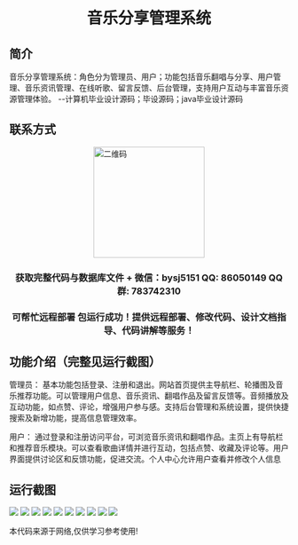 <p><h1 align="center">音乐分享管理系统</h1></p>

## 简介
音乐分享管理系统：角色分为管理员、用户；功能包括音乐翻唱与分享、用户管理、音乐资讯管理、在线听歌、留言反馈、后台管理，支持用户互动与丰富音乐资源管理体验。    --计算机毕业设计源码；毕设源码；java毕业设计源码


## 联系方式
<img src="https://bs-1329754181.cos.ap-shanghai.myqcloud.com/wx.jpg" alt="二维码" style="display: block; margin: 0 auto;" width="200px">
<p><h3 align="center">获取完整代码与数据库文件 + 微信：bysj5151 QQ: 86050149 QQ群: 783742310</h3></p>
<p><h3 align="center">可帮忙远程部署 包运行成功！提供远程部署、修改代码、设计文档指导、代码讲解等服务！</h3></p>

## 功能介绍（完整见运行截图）
管理员： 基本功能包括登录、注册和退出。网站首页提供主导航栏、轮播图及音乐推荐功能。可以管理用户信息、音乐资讯、翻唱作品及留言反馈等。音频播放及互动功能，如点赞、评论，增强用户参与感。支持后台管理和系统设置，提供快捷搜索及新增功能，提高信息管理效率。

用户： 通过登录和注册访问平台，可浏览音乐资讯和翻唱作品。主页上有导航栏和推荐音乐模块。可以查看歌曲详情并进行互动，包括点赞、收藏及评论等。用户界面提供讨论区和反馈功能，促进交流。个人中心允许用户查看并修改个人信息


## 运行截图
![](imgs/588112-20240105151642274-94768602.png)
![](imgs/588112-20240105151649091-962355134.png)
![](imgs/588112-20240105151653659-1005405505.png)
![](imgs/588112-20240105151657581-467468440.png)
![](imgs/588112-20240105151706033-1274588692.png)
![](imgs/588112-20240105151710434-2006193184.png)
![](imgs/588112-20240105151721345-315996241.png)
![](imgs/588112-20240105151725581-442730007.png)
![](imgs/588112-20240105151729345-392150724.png)
![](imgs/588112-20240105151733396-1511597236.png)

<p>本代码来源于网络,仅供学习参考使用!</p>
